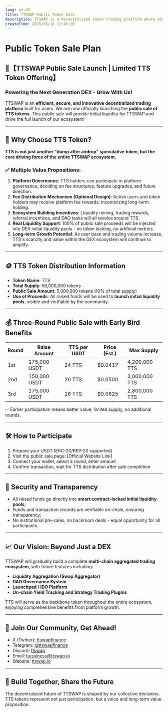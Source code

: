 ```yaml
---
lang: en-US
title: TTSWAP Public Token Sale
description: TTSWAP is a decentralized token trading platform where anyone can quickly and securely swap one token for another without relying on centralized exchanges.
createTime: 2025/05/18 13:45:20
---
```

# Public Token Sale Plan

## 🚀【TTSWAP Public Sale Launch | Limited TTS Token Offering】

### Powering the Next Generation DEX - Grow With Us!

TTSWAP is an **efficient, secure, and innovative decentralized trading platform** built for users. We are now officially launching the **public sale of TTS tokens**. This public sale will provide initial liquidity for TTSWAP and drive the full launch of our ecosystem!

---

## 💎 Why Choose TTS Token?

**TTS is not just another "dump after airdrop" speculative token, but the core driving force of the entire TTSWAP ecosystem.**

### ✅ Multiple Value Propositions:

1. **Platform Governance**: TTS holders can participate in platform governance, deciding on fee structures, feature upgrades, and future direction.
2. **Fee Distribution Mechanism (Optional Design)**: Active users and token holders may receive platform fee rewards, incentivizing long-term holding.
3. **Ecosystem Building Incentives**: Liquidity mining, trading rewards, referral incentives, and DAO tasks will all revolve around TTS.
4. **Real Liquidity Support**: 100% of public sale proceeds will be injected into DEX initial liquidity pools - no token locking, no artificial metrics.
5. **Long-term Growth Potential**: As user base and trading volume increase, TTS's scarcity and value within the DEX ecosystem will continue to amplify.

---

## 🪙 TTS Token Distribution Information

* **Token Name**: TTS
* **Total Supply**: 50,000,000 tokens
* **Public Sale Amount**: 5,000,000 tokens (10% of total supply)
* **Use of Proceeds**: All raised funds will be used to **launch initial liquidity pools**, visible and verifiable by the community.

---

## 💰 Three-Round Public Sale with Early Bird Benefits

| Round | Raise Amount      | TTS per USDT | Price (Est.) | Max Supply      |
| ----- | ---------------- | ------------ | ------------ | --------------- |
| 1st   | 175,000 USDT     | 24 TTS       | $0.0417      | 4,200,000 TTS   |
| 2nd   | 150,000 USDT     | 20 TTS       | $0.0500      | 3,000,000 TTS   |
| 3rd   | 175,000 USDT     | 16 TTS       | $0.0625      | 2,800,000 TTS   |

✅ Earlier participation means better value; limited supply, no additional rounds.

---

## 🛠️ How to Participate

1. Prepare your USDT (ERC-20/BEP-20 supported)
2. Visit the public sale page: [Official Website Link]
3. Connect your wallet, select a round, enter amount
4. Confirm transaction, wait for TTS distribution after sale completion

---

## 🔐 Security and Transparency

* All raised funds go directly into **smart contract-locked initial liquidity pools**;
* Funds and transaction records are verifiable on-chain, ensuring transparency;
* No institutional pre-sales, no backroom deals - equal opportunity for all participants.

---

## 📈 Our Vision: Beyond Just a DEX

TTSWAP will gradually build a complete **multi-chain aggregated trading ecosystem**, with future features including:

* **Liquidity Aggregation (Swap Aggregator)**
* **DAO Governance System**
* **Launchpad / IDO Platform**
* **On-chain Yield Tracking and Strategy Trading Plugins**

TTS will serve as the backbone token throughout the entire ecosystem, enjoying comprehensive benefits from platform growth.



---

## 📣 Join Our Community, Get Ahead!

* X (Twitter): [ttswapfinance](https://x.com/ttswapfinance)
* Telegram: [@ttswapfinance](https://t.me/ttswapfinance)
* Discord: [ttswap](https://discord.gg/XygqnmQgX3)
* Email: [bussiness@ttswap.io](mailto:bussiness@ttswap.io)
* Website: [ttswap.io](http://www.ttswap.io)

---

## 🌟 Build Together, Share the Future

The decentralized future of TTSWAP is shaped by our collective decisions.
TTS tokens represent not just participation, but a voice and long-term value proposition. 